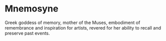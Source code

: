 # Mnemosyne
Greek goddess of memory, mother of the Muses, embodiment of remembrance and inspiration for artists, revered for her ability to recall and preserve past events.
